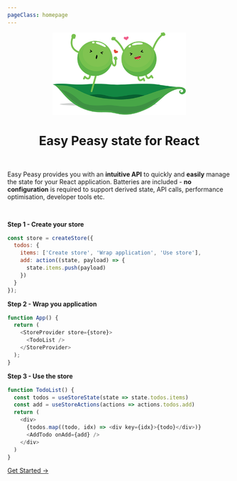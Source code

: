 ```yaml
---
pageClass: homepage
---
```


<p align="center">
  <img src="./assets/happy-peas.png" width="300" />
</p>
<h1 align="center">Easy Peasy state for React</h1>
<p>&nbsp;</p>

Easy Peasy provides you with an <strong>intuitive API</strong> to quickly and <strong>easily</strong> manage the state for your React application. Batteries are included - <strong>no configuration</strong> is required to support derived state, API calls, performance optimisation, developer tools etc.

<p>&nbsp;</p>

**Step 1 - Create your store**

```javascript
const store = createStore({
  todos: {
    items: ['Create store', 'Wrap application', 'Use store'],
    add: action((state, payload) => {
      state.items.push(payload)
    })
  }
});
```

**Step 2 - Wrap you application**

```javascript
function App() {
  return (
    <StoreProvider store={store}>
      <TodoList />
    </StoreProvider>
  );
}
```

**Step 3 - Use the store**

```javascript
function TodoList() {
  const todos = useStoreState(state => state.todos.items)
  const add = useStoreActions(actions => actions.todos.add)
  return (
    <div>
      {todos.map((todo, idx) => <div key={idx}>{todo}</div>)}
      <AddTodo onAdd={add} />
    </div>
  )
}
```

<div class="hero">
  <p class="action"><a href="/docs/installation.html" class="action-button">Get Started →</a></p>
</div>
